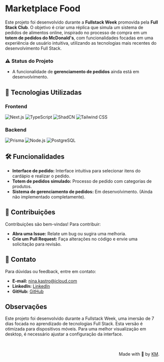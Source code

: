 # Marketplace Food

Este projeto foi desenvolvido durante a **Fullstack Week** promovida pela **Full Stack Club**. O objetivo é criar uma réplica que simula um sistema de pedidos de alimentos online, inspirado no processo de compra em um **totem de pedidos do McDonald's**, com funcionalidades focadas em uma experiência de usuário intuitiva, utilizando as tecnologias mais recentes do desenvolvimento Full Stack.


### ⚠️ **Status do Projeto**
- A funcionalidade de **gerenciamento de pedidos** ainda está em desenvolvimento.

## 🚀 Tecnologias Utilizadas

### Frontend

![Next.js](https://img.shields.io/badge/Next.js-000000?style=for-the-badge&logo=nextdotjs&logoColor=white)
![TypeScript](https://img.shields.io/badge/TypeScript-3178C6?style=for-the-badge&logo=typescript&logoColor=white)
![ShadCN](https://img.shields.io/badge/ShadCN-000000?style=for-the-badge&logo=shadcn&logoColor=white)
![Tailwind CSS](https://img.shields.io/badge/Tailwind_CSS-06B6D4?style=for-the-badge&logo=tailwindcss&logoColor=white)

### Backend

![Prisma](https://img.shields.io/badge/Prisma-2D3748?style=for-the-badge&logo=prisma&logoColor=white)
![Node.js](https://img.shields.io/badge/Node.js-339933?style=for-the-badge&logo=nodedotjs&logoColor=white)
![PostgreSQL](https://img.shields.io/badge/PostgreSQL-336791?style=for-the-badge&logo=postgresql&logoColor=white)


## 🛠 Funcionalidades

- **Interface de pedido:** Interface intuitiva para selecionar itens do cardápio e realizar o pedido.
- **Totem de pedidos simulado:** Processo de pedido com categorias de produtos.
- **Sistema de gerenciamento de pedidos:** Em desenvolvimento. (Ainda não implementado completamente).


## 🤝 Contribuições

Contribuições são bem-vindas! Para contribuir:

- **Abra uma Issue:** Relate um bug ou sugira uma melhoria.
- **Crie um Pull Request:** Faça alterações no código e envie uma solicitação para revisão.

## 📧 Contato

Para dúvidas ou feedback, entre em contato:

- **E-mail:** [nina.kastro@icloud.com](mailto:nina.kastro@icloud.com)
- **LinkedIn:** [LinkedIn](https://www.linkedin.com/in/karinacmartins/)
- **GitHub:** [GitHub](https://github.com/karinacmartins)

## Observações

Este projeto foi desenvolvido durante a Fullstack Week, uma imersão de 7 dias focada no aprendizado de tecnologias Full Stack.
Esta versão é otimizada para dispositivos móveis. Para uma melhor visualização em desktop, é necessário ajustar a configuração da interface.

<br>
<br>

  <div align="right">Made with 💜 by <a href="https://github.com/karinacmartins">KM</a>.</div>